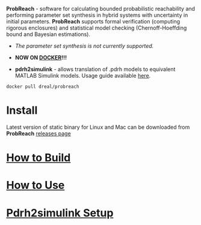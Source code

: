 <!--a href="http://homepages.cs.ncl.ac.uk/f.shmarov/probreach/" target="_blank">
        <img style="align:center" src="http://homepages.cs.ncl.ac.uk/f.shmarov/probreach/img/banner-alt.gif" alt="ProbReach banner"/>
</a-->

**ProbReach** - software for calculating bounded probabilistic reachability and performing parameter set synthesis in hybrid systems with uncertainty in initial parameters. **ProbReach** supports formal verification (computing rigorous enclosures) and statistical model checking (Chernoff-Hoeffding bound and Bayesian estimations).

* *The parameter set synthesis is not currently supported.*

* **NOW ON [DOCKER](https://docker.com)!!!**

* **pdrh2simulink** - allows translation of .pdrh models to equivalent MATLAB Simulink models. 
Usage guide available [here](doc/translator.md).   
```
docker pull dreal/probreach
```

# Install

Latest version of static binary for Linux and Mac can be downloaded from **ProbReach** [releases page](https://github.com/dreal/probreach/releases)

# [How to Build](doc/build.md)

# [How to Use](doc/usage.md)

# [Pdrh2simulink Setup](doc/translator.md)
